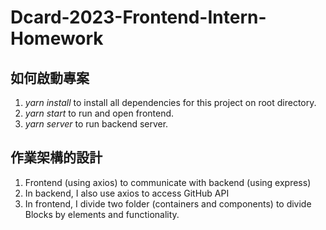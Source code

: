 # Dcard-2023-Frontend-Intern-Homework

## 如何啟動專案
1. *yarn install* to install all dependencies for this project on root directory.
2. *yarn start* to run and open frontend.
3. *yarn server* to run backend server.
 
## 作業架構的設計
1. Frontend (using axios) to communicate with backend (using express)
2. In backend, I also use axios to access GitHub API
3. In frontend, I divide two folder (containers and components) to divide Blocks by elements and functionality.

